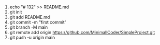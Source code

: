 1. echo "# 132" >> README.md
2. git init
3. git add README.md
5. git commit -m "first commit"
6. git branch -M main
7. git remote add origin https://github.com/MinimallCoder/SimpleProject.git
8. git push -u origin main
